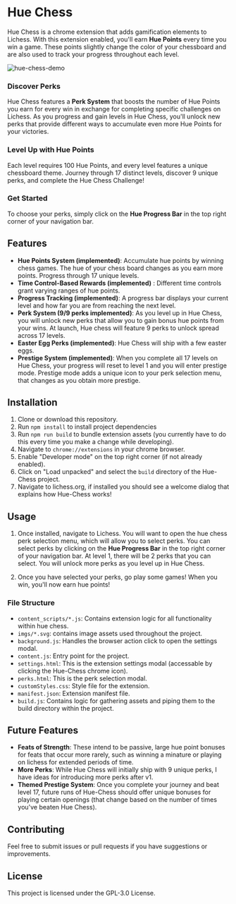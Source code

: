 # Hue Chess

Hue Chess is a chrome extension that adds gamification elements to Lichess. With this extension enabled, you'll earn **Hue Points** every time you win a game. These points slightly change the color of your chessboard and are also used to track your progress throughout each level.

![hue-chess-demo](https://github.com/user-attachments/assets/26f7d783-bc36-414b-bb34-0448abc795be)


### Discover Perks
Hue Chess features a **Perk System** that boosts the number of Hue Points you earn for every win in exchange for completing specific challenges on Lichess. As you progress and gain levels in Hue Chess, you'll unlock new perks that provide different ways to accumulate even more Hue Points for your victories.

### Level Up with Hue Points
Each level requires 100 Hue Points, and every level features a unique chessboard theme. Journey through 17 distinct levels, discover 9 unique perks, and complete the Hue Chess Challenge!

### Get Started
To choose your perks, simply click on the **Hue Progress Bar** in the top right corner of your navigation bar.

## Features

- **Hue Points System (implemented)**: Accumulate hue points by winning chess games. The hue of your chess board changes as you earn more points. Progress through 17 unique levels. 
- **Time Control-Based Rewards (implemented)** : Different time controls grant varying ranges of hue points. 
- **Progress Tracking (implemented)**: A progress bar displays your current level and how far you are from reaching the next level.
- **Perk System (9/9 perks implemented)**: As you level up in Hue Chess, you will unlock new perks that allow you to gain bonus hue points from your wins. At launch, Hue chess will feature 9 perks to unlock spread across 17 levels. 
- **Easter Egg Perks (implemented)**: Hue Chess will ship with a few easter eggs. 
- **Prestige System (implemented)**: When you complete all 17 levels on Hue Chess, your progress will reset to level 1 and you will enter prestige mode. Prestige mode adds a unique icon to your perk selection menu, that changes as you obtain more prestige.

## Installation

1. Clone or download this repository.
2. Run `npm install` to install project dependencies
3. Run `npm run build` to bundle extension assets (you currently have to do this every time you make a change while developing). 
4. Navigate to `chrome://extensions` in your chrome browser.
5. Enable "Developer mode" on the top right corner (if not already enabled).
6. Click on "Load unpacked" and select the `build` directory of the Hue-Chess project. 
7. Navigate to lichess.org, if installed you should see a welcome dialog that explains how Hue-Chess works!

## Usage

1. Once installed, navigate to Lichess. You will want to open the hue chess perk selection menu, which will allow you to select perks. You can select perks by clicking on the **Hue Progress Bar** in the top right corner of your navigation bar. At level 1, there will be 2 perks that you can select. You will unlock more perks as you level up in Hue Chess. 

2. Once you have selected your perks, go play some games! When you win, you'll now earn hue points! 

### File Structure

- `content_scripts/*.js`: Contains extension logic for all functionality within hue chess.
- `imgs/*.svg`: contains image assets used throughout the project. 
- `background.js`: Handles the browser action click to open the settings modal.
- `content.js`: Entry point for the project. 
- `settings.html`: This is the extension settings modal (accessable by clicking the Hue-Chess chrome icon).
- `perks.html`: This is the perk selection modal. 
- `customStyles.css`: Style file for the extension.
- `manifest.json`: Extension manifest file.
- `build.js`: Contains logic for gathering assets and piping them to the build directory within the project. 

## Future Features

- **Feats of Strength**: These intend to be passive, large hue point bonuses for feats that occur more rarely, such as winning a minature or playing on lichess for extended periods of time.
- **More Perks**: While Hue Chess will initially ship with 9 unique perks, I have ideas for introducing more perks after v1.  
- **Themed Prestige System**: Once you complete your journey and beat level 17, future runs of Hue-Chess should offer unique bonuses for playing certain openings (that change based on the number of times you've beaten Hue Chess).

## Contributing

Feel free to submit issues or pull requests if you have suggestions or improvements.

## License

This project is licensed under the GPL-3.0 License.
